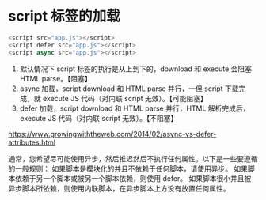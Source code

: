 # script 标签的加载

```js
<script src="app.js"></script>
<script defer src="app.js"></script>
<script async src="app.js"></script>
```

1. 默认情况下 script 标签的执行是从上到下的，download 和 execute 会阻塞 HTML parse。【阻塞】
2. async 加载，script download 和 HTML parse 并行，一但 script 下载完成，就 execute JS 代码（对内联 script 无效）。【可能阻塞】
3. defer 加载，script download 和 HTML parse 并行，HTML 解析完成后，execute JS 代码（对内联 script 无效）。【不阻塞】

https://www.growingwiththeweb.com/2014/02/async-vs-defer-attributes.html

通常，您希望尽可能使用异步，然后推迟然后不执行任何属性。以下是一些要遵循的一般规则：
如果脚本是模块化的并且不依赖于任何脚本，请使用异步。
如果脚本依赖于另一个脚本或被另一个脚本依赖，则使用 defer。
如果脚本很小并且被异步脚本所依赖，则使用内联脚本，在异步脚本上方没有放置任何属性。

